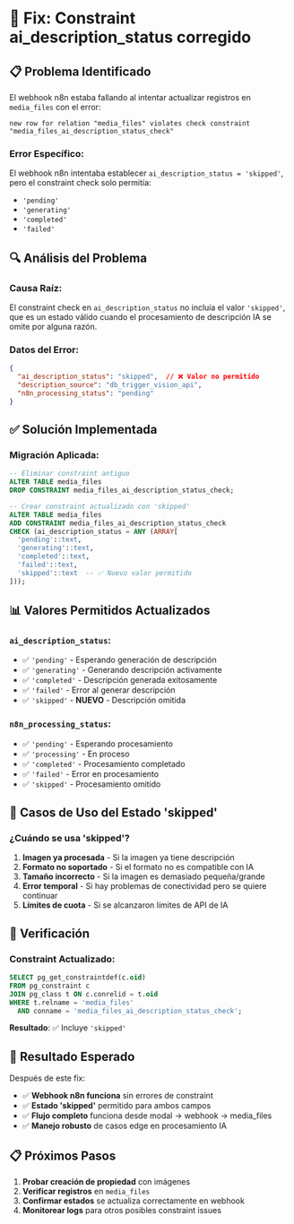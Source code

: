 # 🔧 Fix: Constraint ai_description_status corregido

## 📋 Problema Identificado

El webhook n8n estaba fallando al intentar actualizar registros en `media_files` con el error:

```
new row for relation "media_files" violates check constraint "media_files_ai_description_status_check"
```

### Error Específico:
El webhook n8n intentaba establecer `ai_description_status = 'skipped'`, pero el constraint check solo permitía:
- `'pending'`
- `'generating'` 
- `'completed'`
- `'failed'`

## 🔍 Análisis del Problema

### Causa Raíz:
El constraint check en `ai_description_status` no incluía el valor `'skipped'`, que es un estado válido cuando el procesamiento de descripción IA se omite por alguna razón.

### Datos del Error:
```json
{
  "ai_description_status": "skipped",  // ❌ Valor no permitido
  "description_source": "db_trigger_vision_api",
  "n8n_processing_status": "pending"
}
```

## ✅ Solución Implementada

### Migración Aplicada:
```sql
-- Eliminar constraint antiguo
ALTER TABLE media_files 
DROP CONSTRAINT media_files_ai_description_status_check;

-- Crear constraint actualizado con 'skipped'
ALTER TABLE media_files 
ADD CONSTRAINT media_files_ai_description_status_check 
CHECK (ai_description_status = ANY (ARRAY[
  'pending'::text, 
  'generating'::text, 
  'completed'::text, 
  'failed'::text,
  'skipped'::text  -- ✅ Nuevo valor permitido
]));
```

## 📊 Valores Permitidos Actualizados

### `ai_description_status`:
- ✅ `'pending'` - Esperando generación de descripción
- ✅ `'generating'` - Generando descripción activamente  
- ✅ `'completed'` - Descripción generada exitosamente
- ✅ `'failed'` - Error al generar descripción
- ✅ `'skipped'` - **NUEVO** - Descripción omitida

### `n8n_processing_status`:
- ✅ `'pending'` - Esperando procesamiento
- ✅ `'processing'` - En proceso
- ✅ `'completed'` - Procesamiento completado
- ✅ `'failed'` - Error en procesamiento  
- ✅ `'skipped'` - Procesamiento omitido

## 🔄 Casos de Uso del Estado 'skipped'

### ¿Cuándo se usa 'skipped'?
1. **Imagen ya procesada** - Si la imagen ya tiene descripción
2. **Formato no soportado** - Si el formato no es compatible con IA
3. **Tamaño incorrecto** - Si la imagen es demasiado pequeña/grande
4. **Error temporal** - Si hay problemas de conectividad pero se quiere continuar
5. **Límites de cuota** - Si se alcanzaron límites de API de IA

## 🧪 Verificación

### Constraint Actualizado:
```sql
SELECT pg_get_constraintdef(c.oid) 
FROM pg_constraint c
JOIN pg_class t ON c.conrelid = t.oid
WHERE t.relname = 'media_files' 
  AND conname = 'media_files_ai_description_status_check';
```

**Resultado**: ✅ Incluye `'skipped'`

## 🎯 Resultado Esperado

Después de este fix:
- ✅ **Webhook n8n funciona** sin errores de constraint
- ✅ **Estado 'skipped'** permitido para ambos campos
- ✅ **Flujo completo** funciona desde modal → webhook → media_files
- ✅ **Manejo robusto** de casos edge en procesamiento IA

## 📋 Próximos Pasos

1. **Probar creación de propiedad** con imágenes
2. **Verificar registros** en `media_files` 
3. **Confirmar estados** se actualiza correctamente en webhook
4. **Monitorear logs** para otros posibles constraint issues 